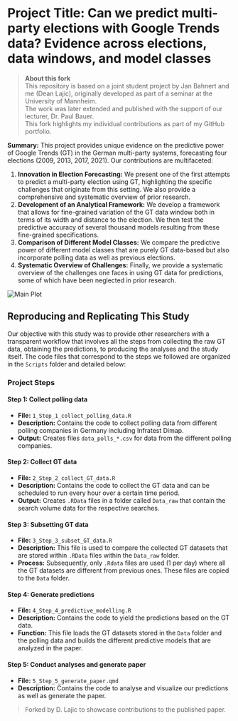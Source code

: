 # Project Title: Can we predict multi-party elections with Google Trends data? Evidence across elections, data windows, and model classes

> **About this fork**  
> This repository is based on a joint student project by Jan Bahnert and me (Dean Lajic), originally developed as part of a seminar at the University of Mannheim.  
> The work was later extended and published with the support of our lecturer, Dr. Paul Bauer.  
> This fork highlights my individual contributions as part of my GitHub portfolio.

**Summary:**
This project provides unique evidence on the predictive power of Google Trends (GT) in the German multi-party systems, forecasting four elections (2009, 2013, 2017, 2021). Our contributions are multifaceted:

1. **Innovation in Election Forecasting:** We present one of the first attempts to predict a multi-party election using GT, highlighting the specific challenges that originate from this setting. We also provide a comprehensive and systematic overview of prior research.
2. **Development of an Analytical Framework:** We develop a framework that allows for fine-grained variation of the GT data window both in terms of its width and distance to the election. We then test the predictive accuracy of several thousand models resulting from these fine-grained specifications.
3. **Comparison of Different Model Classes:** We compare the predictive power of different model classes that are purely GT data-based but also incorporate polling data as well as previous elections.
4. **Systematic Overview of Challenges:** Finally, we provide a systematic overview of the challenges one faces in using GT data for predictions, some of which have been neglected in prior research.


![Main Plot](./figures/fig-6-1.png)


## Reproducing and Replicating This Study

Our objective with this study was to provide other researchers with a transparent workflow that involves all the steps from collecting the raw GT data, obtaining the predictions, to producing the analyses and the study itself. The code files that correspond to the steps we followed are organized in the `Scripts` folder and detailed below:

### Project Steps

#### Step 1: Collect polling data
- **File:** `1_Step_1_collect_polling_data.R`
- **Description:** Contains the code to collect polling data from different polling companies in Germany including Infratest Dimap.
- **Output:** Creates files `data_polls_*.csv` for data from the different polling companies.

#### Step 2: Collect GT data
- **File:** `2_Step_2_collect_GT_data.R`
- **Description:** Contains the code to collect the GT data and can be scheduled to run every hour over a certain time period.
- **Output:** Creates `.RData` files in a folder called `Data_raw` that contain the search volume data for the respective searches.

#### Step 3: Subsetting GT data
- **File:** `3_Step_3_subset_GT_data.R`
- **Description:** This file is used to compare the collected GT datasets that are stored within `.RData` files within the `Data_raw` folder.
- **Process:** Subsequently, only `.Rdata` files are used (1 per day) where all the GT datasets are different from previous ones. These files are copied to the `Data` folder.

#### Step 4: Generate predictions
- **File:** `4_Step_4_predictive_modelling.R`
- **Description:** Contains the code to yield the predictions based on the GT data.
- **Function:** This file loads the GT datasets stored in the `Data` folder and the polling data and builds the different predictive models that are analyzed in the paper.

#### Step 5: Conduct analyses and generate paper
- **File:** `5_Step_5_generate_paper.qmd`
- **Description:** Contains the code to analyse and visualize our predictions as well as generate the paper.

> Forked by D. Lajic to showcase contributions to the published paper.
